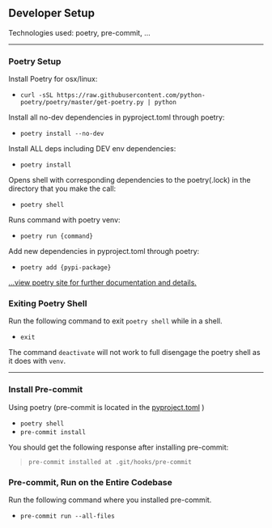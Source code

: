 ## Developer Setup
Technologies used: poetry, pre-commit, ...

---
### Poetry Setup
Install Poetry for osx/linux:
* `curl -sSL https://raw.githubusercontent.com/python-poetry/poetry/master/get-poetry.py | python`

Install all no-dev dependencies in pyproject.toml through poetry:
* `poetry install --no-dev`

Install ALL deps including DEV env dependencies:
* `poetry install `

Opens shell with corresponding dependencies to the poetry(.lock) in the directory that you make the call:
* `poetry shell`

Runs command with poetry venv:
* `poetry run {command}`

Add new dependencies in pyproject.toml through poetry:
* `poetry add {pypi-package}`

[...view poetry site for further documentation and details.](https://python-poetry.org/)

### Exiting Poetry Shell

Run the following command to exit `poetry shell` while in a shell.
* `exit`

The command `deactivate` will not work to full disengage the poetry shell as it does with `venv`.

---
### Install Pre-commit

Using poetry (pre-commit is located in the [pyproject.toml](../pyproject.toml) )
* `poetry shell`
* `pre-commit install`

You should get the following response after installing pre-commit:

>`pre-commit installed at .git/hooks/pre-commit`

### Pre-commit, Run on the Entire Codebase

Run the following command where you installed pre-commit.
* `pre-commit run --all-files`
